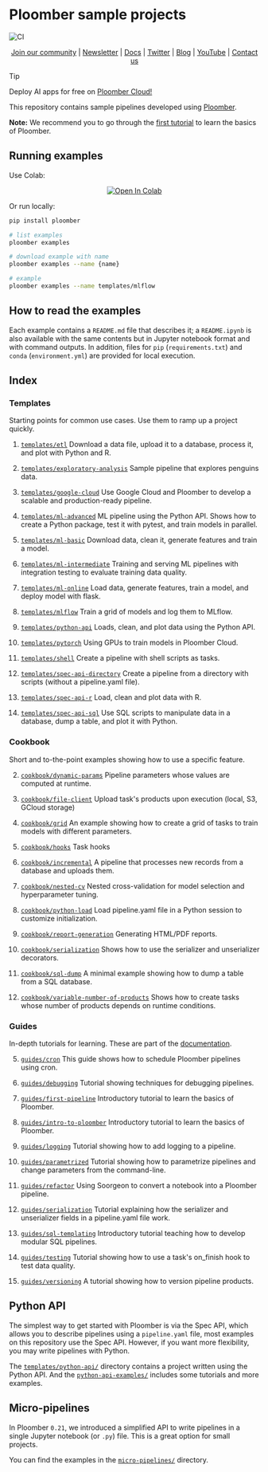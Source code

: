 # Ploomber sample projects

![CI](https://github.com/ploomber/projects/workflows/ci/badge.svg)

<p align="center">
  <a href="https://ploomber.io/community">Join our community</a>
  |
  <a href="https://share.hsforms.com/1E7Qa_OpcRPi_MV-segFsaAe6c2g">Newsletter</a>
  |
  <a href="https://docs.ploomber.io/">Docs</a>
  |
  <a href="https://twitter.com/intent/user?screen_name=ploomber">Twitter</a>
  |
  <a href="https://ploomber.io/">Blog</a>
  |
  <a href="https://www.youtube.com/channel/UCaIS5BMlmeNQE4-Gn0xTDXQ">YouTube</a>
  |
  <a href="mailto:contact@ploomber.io">Contact us</a>
</p>


> [!TIP]
> Deploy AI apps for free on [Ploomber Cloud!](https://ploomber.io/?utm_medium=github&utm_source=projects)


This repository contains sample pipelines developed using [Ploomber](https://github.com/ploomber/ploomber).

**Note:** We recommend you to go through the [first tutorial](https://docs.ploomber.io/en/latest/get-started/first-pipeline.html) to learn the basics of Ploomber.

## Running examples


Use Colab:

<p align="center">
    <a href="https://colab.research.google.com/github/ploomber/projects/blob/master/guides/first-pipeline/colab.ipynb"><img src="https://colab.research.google.com/assets/colab-badge.svg" alt="Open In Colab"/></a>
</p>

Or run locally:

~~~sh
pip install ploomber

# list examples
ploomber examples

# download example with name
ploomber examples --name {name}

# example
ploomber examples --name templates/mlflow
~~~

## How to read the examples

Each example contains a `README.md` file that describes it; a `README.ipynb` is also available with the same contents but in Jupyter notebook format and with command outputs. In addition, files for `pip` (`requirements.txt`) and  `conda` (`environment.yml`) are provided for local execution.

## Index

### Templates

Starting points for common use cases. Use them to ramp up a project quickly.


1. [`templates/etl`](templates/etl/README.ipynb) Download a data file, upload it to a database, process it, and plot with Python and R.

2. [`templates/exploratory-analysis`](templates/exploratory-analysis/README.ipynb) Sample pipeline that explores penguins data.

3. [`templates/google-cloud`](templates/google-cloud/README.ipynb) Use Google Cloud and Ploomber to develop a scalable and production-ready pipeline.

4. [`templates/ml-advanced`](templates/ml-advanced/README.ipynb) ML pipeline using the Python API. Shows how to create a Python package, test it with pytest, and train models in parallel.

5. [`templates/ml-basic`](templates/ml-basic/README.ipynb) Download data, clean it, generate features and train a model.

6. [`templates/ml-intermediate`](templates/ml-intermediate/README.ipynb) Training and serving ML pipelines with integration testing to evaluate training data quality.

7. [`templates/ml-online`](templates/ml-online/README.ipynb) Load data, generate features, train a model, and deploy model with flask.

8. [`templates/mlflow`](templates/mlflow/README.ipynb) Train a grid of models and log them to MLflow.

9. [`templates/python-api`](templates/python-api/README.ipynb) Loads, clean, and plot data using the Python API.

10. [`templates/pytorch`](templates/pytorch/README.ipynb) Using GPUs to train models in Ploomber Cloud.

11. [`templates/shell`](templates/shell/README.ipynb) Create a pipeline with shell scripts as tasks.

12. [`templates/spec-api-directory`](templates/spec-api-directory/README.ipynb) Create a pipeline from a directory with scripts (without a pipeline.yaml file).

13. [`templates/spec-api-r`](templates/spec-api-r/README.ipynb) Load, clean and plot data with R.

14. [`templates/spec-api-sql`](templates/spec-api-sql/README.ipynb) Use SQL scripts to manipulate data in a database, dump a table, and plot it with Python.


### Cookbook

Short and to-the-point examples showing how to use a specific feature.


2. [`cookbook/dynamic-params`](cookbook/dynamic-params/README.ipynb) Pipeline parameters whose values are computed at runtime.

3. [`cookbook/file-client`](cookbook/file-client/README.ipynb) Upload task's products upon execution (local, S3, GCloud storage)

4. [`cookbook/grid`](cookbook/grid/README.ipynb) An example showing how to create a grid of tasks to train models with different parameters.

5. [`cookbook/hooks`](cookbook/hooks/README.ipynb) Task hooks

6. [`cookbook/incremental`](cookbook/incremental/README.ipynb) A pipeline that processes new records from a database and uploads them.

7. [`cookbook/nested-cv`](cookbook/nested-cv/README.ipynb) Nested cross-validation for model selection and hyperparameter tuning.

8. [`cookbook/python-load`](cookbook/python-load/README.ipynb) Load pipeline.yaml file in a Python session to customize initialization.

9. [`cookbook/report-generation`](cookbook/report-generation/README.ipynb) Generating HTML/PDF reports.

10. [`cookbook/serialization`](cookbook/serialization/README.ipynb) Shows how to use the serializer and unserializer decorators.

11. [`cookbook/sql-dump`](cookbook/sql-dump/README.ipynb) A minimal example showing how to dump a table from a SQL database.

13. [`cookbook/variable-number-of-products`](cookbook/variable-number-of-products/README.ipynb) Shows how to create tasks whose number of products depends on runtime conditions.


### Guides

In-depth tutorials for learning.  These are part of the [documentation](https://docs.ploomber.io/en/latest/user-guide/index.html).


5. [`guides/cron`](guides/cron/README.ipynb) This guide shows how to schedule Ploomber pipelines using cron.

6. [`guides/debugging`](guides/debugging/README.ipynb) Tutorial showing techniques for debugging pipelines.

7. [`guides/first-pipeline`](guides/first-pipeline/README.ipynb) Introductory tutorial to learn the basics of Ploomber.

8. [`guides/intro-to-ploomber`](guides/intro-to-ploomber/README.ipynb) Introductory tutorial to learn the basics of Ploomber.

9. [`guides/logging`](guides/logging/README.ipynb) Tutorial showing how to add logging to a pipeline.

10. [`guides/parametrized`](guides/parametrized/README.ipynb) Tutorial showing how to parametrize pipelines and change parameters from the command-line.

11. [`guides/refactor`](guides/refactor/README.ipynb) Using Soorgeon to convert a notebook into a Ploomber pipeline.

12. [`guides/serialization`](guides/serialization/README.ipynb) Tutorial explaining how the serializer and unserializer fields in a pipeline.yaml file work.

13. [`guides/sql-templating`](guides/sql-templating/README.ipynb) Introductory tutorial teaching how to develop modular SQL pipelines.

14. [`guides/testing`](guides/testing/README.ipynb) Tutorial showing how to use a task's on_finish hook to test data quality.

15. [`guides/versioning`](guides/versioning/README.ipynb) A tutorial showing how to version pipeline products.



## Python API

The simplest way to get started with Ploomber is via the Spec API, which allows you to describe pipelines using a `pipeline.yaml` file, most examples on this repository use the Spec API. However, if you want more flexibility, you may write pipelines with Python.

The [`templates/python-api/`](templates/python-api) directory contains a project written using the Python API. And the [`python-api-examples/`](python-api-examples) includes some tutorials and more examples.


## Micro-pipelines

In Ploomber `0.21`, we introduced a simplified API to write pipelines in a single Jupyter notebook (or `.py`) file. This is a great option for small projects.

You can find the examples in the [`micro-pipelines/`](micro-pipelines) directory.
